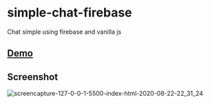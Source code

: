 # simple-chat-firebase
Chat simple using firebase and vanilla js

## [Demo](https://simple-chat-firebase.vercel.app/)

## Screenshot
![screencapture-127-0-0-1-5500-index-html-2020-08-22-22_31_24](https://user-images.githubusercontent.com/46900196/90969538-93f2a900-e4c7-11ea-9c94-b30acc4a7b80.png)
